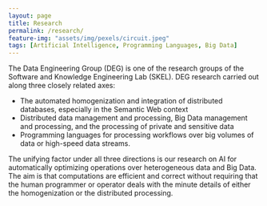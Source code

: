```yaml
---
layout: page
title: Research
permalink: /research/
feature-img: "assets/img/pexels/circuit.jpeg"
tags: [Artificial Intelligence, Programming Languages, Big Data]
---
```


The Data Engineering Group (DEG) is one of the research groups of the
Software and Knowledge Engineering Lab (SKEL).
DEG research carried out along three closely related axes:
 * The automated homogenization and integration of distributed
databases, especially in the Semantic Web context
 * Distributed data management and processing, Big Data management
and processing, and the processing of private and sensitive data
 * Programming languages for processing workflows over big volumes of
data or high-speed data streams.

The unifying factor under all three directions is our research on AI
for automatically optimizing operations over
heterogeneous data and Big Data. The aim is that computations are
efficient and correct without requiring that the human programmer or
operator deals with the minute details of either the homogenization or
the distributed processing.

